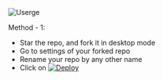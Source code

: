  <img src="https://telegra.ph/file/d1cd097776b3fd3fe283a.png" alt="Userge">


 Method - 1:
- Star the repo, and fork it in desktop mode
- Go to settings of your forked repo
- Rename your repo by any other name
- Click on  [![Deploy](https://www.herokucdn.com/deploy/button.svg)](https://heroku.com/deploy)
